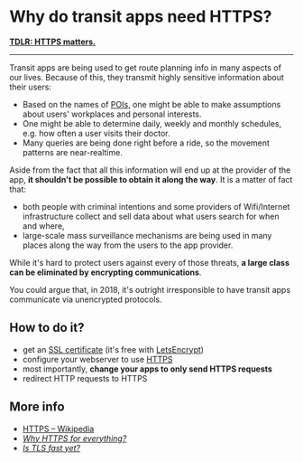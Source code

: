 # Why do transit apps need HTTPS?

[**TDLR: HTTPS matters.**](https://developers.google.com/web/fundamentals/security/encrypt-in-transit/why-https)

---

Transit apps are being used to get route planning info in many aspects of our lives. Because of this, they transmit highly sensitive information about their users:

- Based on the names of [POIs](https://en.wikipedia.org/wiki/Point_of_interest), one might be able to make assumptions about users' workplaces and personal interests.
- One might be able to determine daily, weekly and monthly schedules, e.g. how often a user visits their doctor.
- Many queries are being done right before a ride, so the movement patterns are near-realtime.

Aside from the fact that all this information will end up at the provider of the app, **it shouldn't be possible to obtain it along the way**. It is a matter of fact that:

- both people with criminal intentions and some providers of Wifi/Internet infrastructure collect and sell data about what users search for when and where,
- large-scale mass surveillance mechanisms are being used in many places along the way from the users to the app provider.

While it's hard to protect users against every of those threats, **a large class can be eliminated by encrypting communications**.

You could argue that, in 2018, it's outright irresponsible to have transit apps communicate via unencrypted protocols.

## How to do it?

- get an [SSL certificate](https://en.wikipedia.org/wiki/Public_key_certificate#TLS/SSL_server_certificate) (it's free with [LetsEncrypt](https://letsencrypt.org))
- configure your webserver to use [HTTPS](https://en.wikipedia.org/wiki/HTTPS)
- most importantly, **change your apps to only send HTTPS requests**
- redirect HTTP requests to HTTPS

## More info

- [HTTPS – Wikipedia](https://en.wikipedia.org/wiki/HTTPS)
- [*Why HTTPS for everything?*](https://https.cio.gov/everything/)
- [*Is TLS fast yet?*](https://istlsfastyet.com)
